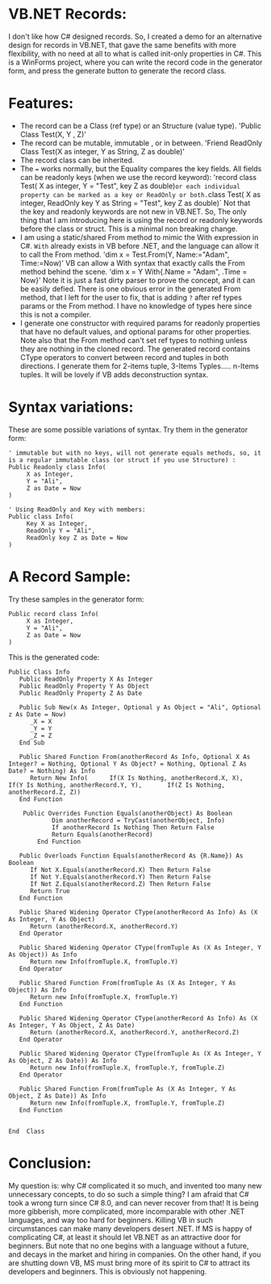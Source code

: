 # VB.NET Records:
I don't like how C# designed records. So, I created a demo for an alternative design for records in VB.NET, that gave the same benefits with more flexibility, with no need at all to what is called init-only properties in C#.
This is a WinForms project, where you can write the record code in the generator form, and press the generate button to generate the record class.

# Features:
- The record can be a Class (ref type) or an Structure (value type).
'Public Class Test(X, Y , Z)'
- The record can be mutable, immutable , or in between.
'Friend ReadOnly Class Test(X as integer, Y as String, Z as double)'
- The record class can be inherited.
- The `=` works normally, but the Equality compares the key fields. All fields can be readonly keys (when we use the record keyword):
'record class Test( X as integer, Y = "Test", key Z as double)`
or each individual property can be marked as a key or ReadOnly or both.
`class Test( X as integer, ReadOnly key Y as String = "Test", key Z as double)`
Not that the key and readonly keywords are not new in VB.NET. So, The only thing that I am introducing here is using the record or readonly keywords before the class or struct. This is a minimal non breaking change.
- I am using a static/shared From method to mimic the With expression in C#. `With` already exists in VB before .NET, and the language can allow it to call the From method.
'dim x = Test.From(Y, Name:="Adam", Time:=Now)'
VB can allow a With syntax that exactly calls the From method behind the scene.
'dim x = Y With{.Name = "Adam", .Time = Now}'
Note it is just a fast dirty parser to prove the concept, and it can be easily defied. There is one obvious error in the generated From method, that I left for the user to fix, that is adding `?` after ref types params or the From method. I have no knowledge of types here since this is not a compiler.
- I generate one constructor with required params for readonly properties that have no default values, and optional params for other properties.
Note also that the From method can't set ref types to nothing unless they are nothing in the cloned record.
The generated record contains CType operators to convert between record and tuples in both directions. I generate them for 2-items tuple, 3-Items Typles..... n-Items tuples.
It will be lovely if VB adds deconstruction syntax.


# Syntax variations:
These are some possible variations of syntax. Try them in the generator form:

```vb.net
' immutable but with no keys, will not generate equals methods, so, it is a regular immutable class (or struct if you use Structure) :
Public Readonly class Info(
     X as Integer, 
     Y = "Ali", 
     Z as Date = Now
)
```

```
' Using ReadOnly and Key with members:
Public class Info(
     Key X as Integer, 
     ReadOnly Y = "Ali", 
     ReadOnly key Z as Date = Now
)
```

# A Record Sample:
Try these samples in the generator form:
```vb.net
Public record class Info(
     X as Integer, 
     Y = "Ali", 
     Z as Date = Now
)
```

This is the generated code:
```vb.net
Public Class Info
   Public ReadOnly Property X As Integer
   Public ReadOnly Property Y As Object
   Public ReadOnly Property Z As Date

   Public Sub New(x As Integer, Optional y As Object = "Ali", Optional z As Date = Now)
      _X = X
      _Y = Y
      _Z = Z
   End Sub

   Public Shared Function From(anotherRecord As Info, Optional X As Integer? = Nothing, Optional Y As Object? = Nothing, Optional Z As Date? = Nothing) As Info
      Return New Info(      If(X Is Nothing, anotherRecord.X, X),       If(Y Is Nothing, anotherRecord.Y, Y),       If(Z Is Nothing, anotherRecord.Z, Z))
   End Function

    Public Overrides Function Equals(anotherObject) As Boolean
            Dim anotherRecord = TryCast(anotherObject, Info)
            If anotherRecord Is Nothing Then Return False
            Return Equals(anotherRecord)
        End Function

   Public Overloads Function Equals(anotherRecord As {R.Name}) As Boolean
      If Not X.Equals(anotherRecord.X) Then Return False
      If Not Y.Equals(anotherRecord.Y) Then Return False
      If Not Z.Equals(anotherRecord.Z) Then Return False
      Return True
   End Function

   Public Shared Widening Operator CType(anotherRecord As Info) As (X As Integer, Y As Object)
      Return (anotherRecord.X, anotherRecord.Y)
   End Operator

   Public Shared Widening Operator CType(fromTuple As (X As Integer, Y As Object)) As Info
      Return new Info(fromTuple.X, fromTuple.Y)
   End Operator

   Public Shared Function From(fromTuple As (X As Integer, Y As Object)) As Info
      Return new Info(fromTuple.X, fromTuple.Y)
   End Function

   Public Shared Widening Operator CType(anotherRecord As Info) As (X As Integer, Y As Object, Z As Date)
      Return (anotherRecord.X, anotherRecord.Y, anotherRecord.Z)
   End Operator

   Public Shared Widening Operator CType(fromTuple As (X As Integer, Y As Object, Z As Date)) As Info
      Return new Info(fromTuple.X, fromTuple.Y, fromTuple.Z)
   End Operator

   Public Shared Function From(fromTuple As (X As Integer, Y As Object, Z As Date)) As Info
      Return new Info(fromTuple.X, fromTuple.Y, fromTuple.Z)
   End Function


End  Class
```

# Conclusion:
My question is: why C# complicated it so much, and invented too many new unnecessary concepts, to do so such a simple thing?
I am afraid that C# took a wrong turn since C# 8.0, and can never recover from that!
It is being more gibberish, more complicated, more incomparable with other .NET languages, and way too hard for beginners. Killing VB in such circumstances can make many developers desert .NET. If MS is happy of complicating C#, at least it should let VB.NET as an attractive door for beginners. But note that no one begins with a language without a future, and decays in the market and hiring in companies. On the other hand, if you are shutting down VB, MS must bring more of its spirit to C# to attract its developers and beginners. This is obviously not happening.
